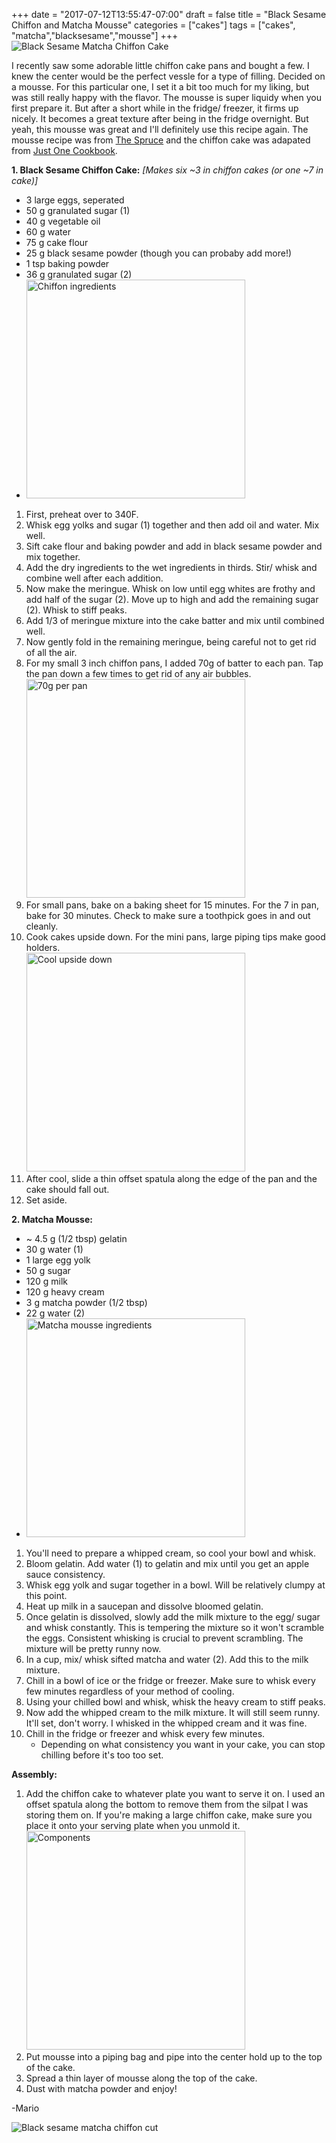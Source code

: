 +++
date = "2017-07-12T13:55:47-07:00"
draft = false
title = "Black Sesame Chiffon and Matcha Mousse"
categories = ["cakes"]
tags = ["cakes", "matcha","blacksesame","mousse"]
+++
![Black Sesame Matcha Chiffon Cake](https://farm5.staticflickr.com/4212/35905895225_886436d095_h.jpg)

I recently saw some adorable little chiffon cake pans and bought a few. I knew the center would be the perfect vessle for a type of filling. Decided on a mousse. For this particular one, I set it a bit too much for my liking, but was still really happy with the flavor. The mousse is super liquidy when you first prepare it. But after a short while in the fridge/ freezer, it firms up nicely. It becomes a great texture after being in the fridge overnight. But yeah, this mousse was great and I'll definitely use this recipe again. The mousse recipe was from [The Spruce](https://www.thespruce.com/matcha-green-tea-mousse-2031119) and the chiffon cake was adapated from [Just One Cookbook](http://www.justonecookbook.com/green-tea-chiffon-cake/).

**1. Black Sesame Chiffon Cake:** *[Makes six ~3 in chiffon cakes (or one ~7 in cake)]*

- 3 large eggs, seperated
- 50 g granulated sugar (1)
- 40 g vegetable oil
- 60 g water
- 75 g cake flour
- 25 g black sesame powder (though you can probaby add more!)
- 1 tsp baking powder
- 36 g granulated sugar (2)
- <img src="https://farm5.staticflickr.com/4321/35055075724_2afc873792_c.jpg
" alt="Chiffon ingredients" style="width: 350px;"/>

1. First, preheat over to 340F. 
2. Whisk egg yolks and sugar (1) together and then add oil and water. Mix well.
3. Sift cake flour and baking powder and add in black sesame powder and mix together.
4. Add the dry ingredients to the wet ingredients in thirds. Stir/ whisk and combine well after each addition.
5. Now make the meringue. Whisk on low until egg whites are frothy and add half of the sugar (2). Move up to high and add the remaining sugar (2). Whisk to stiff peaks.
6. Add 1/3 of meringue mixture into the cake batter and mix until combined well.
7. Now gently fold in the remaining meringue, being careful not to get rid of all the air. 
8. For my small 3 inch chiffon pans, I added 70g of batter to each pan. Tap the pan down a few times to get rid of any air bubbles.  
<img src="https://farm5.staticflickr.com/4218/35725441852_22f9f78ef2_b.jpg
" alt="70g per pan" style="width: 350px;"/>
9. For small pans, bake on a baking sheet for 15 minutes. For the 7 in pan, bake for 30 minutes. Check to make sure a toothpick goes in and out cleanly.
10. Cook cakes upside down. For the mini pans, large piping tips make good holders.  
<img src="https://farm5.staticflickr.com/4321/35763470591_9ed2ce210b_c.jpg
" alt="Cool upside down" style="width: 350px;"/>
11. After cool, slide a thin offset spatula along the edge of the pan and the cake should fall out.
12. Set aside. 

**2. Matcha Mousse:**

- ~ 4.5 g (1/2 tbsp) gelatin
- 30 g water (1)
- 1 large egg yolk
- 50 g sugar
- 120 g milk
- 120 g heavy cream
- 3 g matcha powder (1/2 tbsp)
- 22 g water (2)
 - <img src="https://farm5.staticflickr.com/4240/35055065994_bcb46a1dee_b.jpg
" alt="Matcha mousse ingredients" style="width: 350px;"/>

1. You'll need to prepare a whipped cream, so cool your bowl and whisk. 
2. Bloom gelatin. Add water (1) to gelatin and mix until you get an apple sauce consistency.
3. Whisk egg yolk and sugar together in a bowl. Will be relatively clumpy at this point.
4. Heat up milk in a saucepan and dissolve bloomed gelatin.
5. Once gelatin is dissolved, slowly add the milk mixture to the egg/ sugar and whisk constantly. This is tempering the mixture so it won't scramble the eggs. Consistent whisking is crucial to prevent scrambling. The mixture will be pretty runny now.
6. In a cup, mix/ whisk sifted matcha and water (2). Add this to the milk mixture. 
7. Chill in a bowl of ice or the fridge or freezer. Make sure to whisk every few minutes regardless of your method of cooling.
8. Using your chilled bowl and whisk, whisk the heavy cream to stiff peaks. 
9. Now add the whipped cream to the milk mixture. It will still seem runny. It'll set, don't worry. I whisked in the whipped cream and it was fine.
10. Chill in the fridge or freezer and whisk every few minutes.
    - Depending on what consistency you want in your cake, you can stop chilling before it's too too set.

**Assembly:**  

1. Add the chiffon cake to whatever plate you want to serve it on. I used an offset spatula along the bottom to remove them from the silpat I was storing them on. If you're making a large chiffon cake, make sure you place it onto your serving plate when you unmold it.  
<img src="https://farm5.staticflickr.com/4287/35725446922_8c2c3abd9a_b.jpg
" alt="Components" style="width: 350px;"/>
2. Put mousse into a piping bag and pipe into the center hold up to the top of the cake. 
3. Spread a thin layer of mousse along the top of the cake.
4. Dust with matcha powder and enjoy!
  
-Mario

![Black sesame matcha chiffon cut](https://farm5.staticflickr.com/4321/35055058934_407de2f3b9_b.jpg)